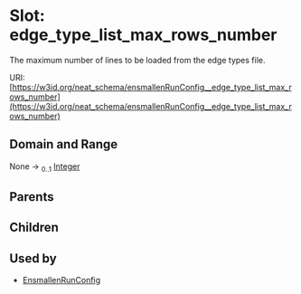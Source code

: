 
# Slot: edge_type_list_max_rows_number


The maximum number of lines to be loaded from the edge types file.

URI: [https://w3id.org/neat_schema/ensmallenRunConfig__edge_type_list_max_rows_number](https://w3id.org/neat_schema/ensmallenRunConfig__edge_type_list_max_rows_number)


## Domain and Range

None &#8594;  <sub>0..1</sub> [Integer](types/Integer.md)

## Parents


## Children


## Used by

 * [EnsmallenRunConfig](EnsmallenRunConfig.md)
